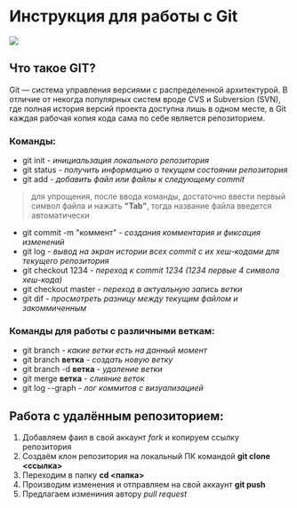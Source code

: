 # **Инструкция для работы с Git**
![](https://eurobyte.ru/img/articles/chto-takoe-git/image2.jpg)
## Что такое GIT?
Git — система управления версиями с распределенной архитектурой. В отличие от некогда популярных систем вроде CVS и Subversion (SVN), где полная история версий проекта доступна лишь в одном месте, в Git каждая рабочая копия кода сама по себе является репозиторием.
### Команды:
* git init - *инициальзация локального репозитория*
* git status - *получить информацию о текущем состоянии репозитория*
* git add - *добавить файл или файлы к следующему commit*
>для упрощения, после ввода команды, достаточно ввести первый символ файла и нажать **"Tab"**, тогда название файла введется автоматически
* git commit -m "коммент" - *создания комментария и фиксация изменений*
* git log - *вывод на экран истории всех commit с их хеш-кодами для текущего репозитория*
* git checkout 1234 - *переход к commit 1234 (1234 первые 4 символа хеш-кода)*
* git checkout master - *переход в актуальную запись ветки*
* git dif - *просмотреть разницу между текущим файлом и закоммиченным*
### Команды для работы с различными веткам:
- git branch - *какие ветки есть на данный момент*
- git branch **ветка** - *создать новую ветку*
- git branch -d **ветка** - *удаление ветки*
 - git merge **ветка** - *слияние веток*
- git log --graph - *лог коммитов с визуализацией*
## Работа с удалённым репозиторием:
1. Добавляем фаил в свой аккаунт *fork* и копируем ссылку репозитория
2. Создаём клон репозитория на локальный ПК командой **git clone <ссылка>**
3. Переходим в папку **cd <папка>**
4. Производим изменения и отправляем на свой аккаунт **git push**
5. Предлагаем измениния автору *pull request*